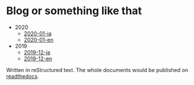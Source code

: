 # Blog or something like that

* 2020
    * [2020-01-ja](doc/2020-ja.rst)
    * [2020-01-en](doc/2020-en.rst)
* 2019
    * [2019-12-ja](doc/2019-12-ja.rst)
    * [2019-12-en](doc/2019-12-en.rst)

Written in reStructured text.
The whole documents would be published on [readthedocs](https://blog-or-something-like-that.readthedocs.io/en/latest/).